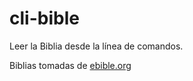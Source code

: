 # cli-bible

Leer la Biblia desde la línea de comandos.

Biblias tomadas de [ebible.org](https://ebible.org/find/)
